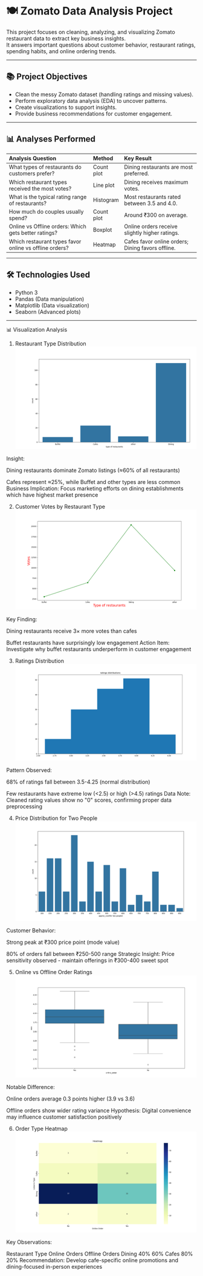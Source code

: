 # 🍽️ Zomato Data Analysis Project

This project focuses on cleaning, analyzing, and visualizing Zomato restaurant data to extract key business insights.  
It answers important questions about customer behavior, restaurant ratings, spending habits, and online ordering trends.

---

## 📚 Project Objectives
- Clean the messy Zomato dataset (handling ratings and missing values).
- Perform exploratory data analysis (EDA) to uncover patterns.
- Create visualizations to support insights.
- Provide business recommendations for customer engagement.

---

## 📊 Analyses Performed

| Analysis Question | Method | Key Result |
|:------------------|:-------|:-----------|
| What types of restaurants do customers prefer? | Count plot | Dining restaurants are most preferred. |
| Which restaurant types received the most votes? | Line plot | Dining receives maximum votes. |
| What is the typical rating range of restaurants? | Histogram | Most restaurants rated between 3.5 and 4.0. |
| How much do couples usually spend? | Count plot | Around ₹300 on average. |
| Online vs Offline orders: Which gets better ratings? | Boxplot | Online orders receive slightly higher ratings. |
| Which restaurant types favor online vs offline orders? | Heatmap | Cafes favor online orders; Dining favors offline. |

---

## 🛠️ Technologies Used
- Python 3
- Pandas (Data manipulation)
- Matplotlib (Data visualization)
- Seaborn (Advanced plots)

---


📊 Visualization Analysis
1. Restaurant Type Distribution
 ![image alt](https://github.com/amir-yousuf-01/data-craft-python/blob/ad53e6bdc777174ba934ac4a6af6e4ec9ee0f934/Zomato%20Project/1.png)

Insight:

Dining restaurants dominate Zomato listings (≈60% of all restaurants)

Cafes represent ≈25%, while Buffet and other types are less common
Business Implication:
Focus marketing efforts on dining establishments which have highest market presence

2. Customer Votes by Restaurant Type
 ![image alt](https://github.com/amir-yousuf-01/data-craft-python/blob/8807656790a26074929ce41dbb85ac2522c44376/Zomato%20Project/2.png)

Key Finding:

Dining restaurants receive 3× more votes than cafes

Buffet restaurants have surprisingly low engagement
Action Item:
Investigate why buffet restaurants underperform in customer engagement

3. Ratings Distribution
   ![image alt](https://github.com/amir-yousuf-01/data-craft-python/blob/0eb386413fcd513b889d6f42df1df3c6b1cd819d/Zomato%20Project/3.png)
   
Pattern Observed:

68% of ratings fall between 3.5-4.25 (normal distribution)

Few restaurants have extreme low (<2.5) or high (>4.5) ratings
Data Note:
Cleaned rating values show no "0" scores, confirming proper data preprocessing

4. Price Distribution for Two People
![image alt](https://github.com/amir-yousuf-01/data-craft-python/blob/cc66c4d36e336f5dae2641419fe0759d8b61b981/Zomato%20Project/4.png)

Customer Behavior:

Strong peak at ₹300 price point (mode value)

80% of orders fall between ₹250-500 range
Strategic Insight:
Price sensitivity observed - maintain offerings in ₹300-400 sweet spot

5. Online vs Offline Order Ratings
   ![image alt](https://github.com/amir-yousuf-01/data-craft-python/blob/12c3a66ab5f6472b8c2e3563e298c7635c003868/Zomato%20Project/5.png)
   
Notable Difference:

Online orders average 0.3 points higher (3.9 vs 3.6)

Offline orders show wider rating variance
Hypothesis:
Digital convenience may influence customer satisfaction positively

6. Order Type Heatmap
![image alt](https://github.com/amir-yousuf-01/data-craft-python/blob/28c30b97b236273e7cb20397080a0cd2dda5a0be/Zomato%20Project/6.png)

Key Observations:

Restaurant Type	Online Orders	Offline Orders
Dining	40%	60%
Cafes	80%	20%
Recommendation:
Develop cafe-specific online promotions and dining-focused in-person experiences
   
   

